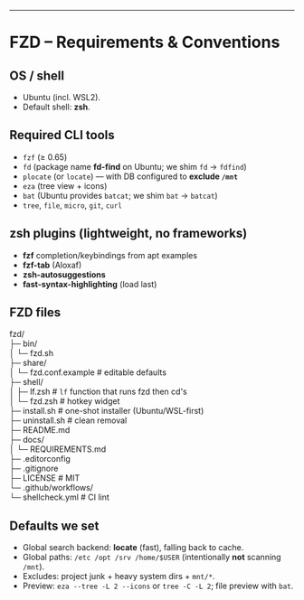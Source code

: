 
---

# FZD – Requirements & Conventions

## OS / shell

* Ubuntu (incl. WSL2).
* Default shell: **zsh**.

## Required CLI tools

* `fzf` (≥ 0.65)
* `fd` (package name **fd-find** on Ubuntu; we shim `fd` → `fdfind`)
* `plocate` (or `locate`) — with DB configured to **exclude `/mnt`**
* `eza` (tree view + icons)
* `bat` (Ubuntu provides `batcat`; we shim `bat` → `batcat`)
* `tree`, `file`, `micro`, `git`, `curl`

## zsh plugins (lightweight, no frameworks)

* **fzf** completion/keybindings from apt examples
* **fzf-tab** (Aloxaf)
* **zsh-autosuggestions**
* **fast-syntax-highlighting** (load last)

## FZD files

fzd/  
├─ bin/  
│  └─ fzd.sh  
├─ share/  
│  └─ fzd.conf.example       # editable defaults  
├─ shell/  
│  ├─ lf.zsh                 # `lf` function that runs fzd then cd's  
│  └─ fzd.zsh                # hotkey widget  
├─ install.sh                # one-shot installer (Ubuntu/WSL-first)  
├─ uninstall.sh              # clean removal  
├─ README.md  
├─ docs/  
│  └─ REQUIREMENTS.md  
├─ .editorconfig  
├─ .gitignore  
├─ LICENSE                   # MIT  
└─ .github/workflows/  
   └─ shellcheck.yml         # CI lint  


## Defaults we set

* Global search backend: **locate** (fast), falling back to cache.
* Global paths: `/etc /opt /srv /home/$USER` (intentionally **not** scanning `/mnt`).
* Excludes: project junk + heavy system dirs + `mnt/*`.
* Preview: `eza --tree -L 2 --icons` or `tree -C -L 2`; file preview with `bat`.
